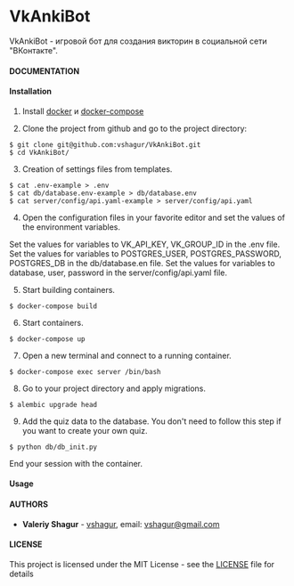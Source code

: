 # VkAnkiBot
VkAnkiBot - игровой бот для создания викторин в социальной сети "ВКонтакте". 

#### DOCUMENTATION


#### Installation
1. Install [docker](https://docs.docker.com/engine/install/) и [docker-compose](https://docs.docker.com/compose/install/) 

2. Clone the project from github and go to the project directory:
```
$ git clone git@github.com:vshagur/VkAnkiBot.git
$ cd VkAnkiBot/
```

3. Creation of settings files from templates.
```
$ cat .env-example > .env
$ cat db/database.env-example > db/database.env
$ cat server/config/api.yaml-example > server/config/api.yaml
```

4. Open the configuration files in your favorite editor and set the values of the environment variables.

Set the values for variables to VK_API_KEY, VK_GROUP_ID in the .env file.
Set the values for variables to POSTGRES_USER, POSTGRES_PASSWORD, POSTGRES_DB in the db/database.en file.
Set the values for variables to database, user, password in the server/config/api.yaml file.


5. Start building containers.
```
$ docker-compose build
```

6. Start containers.
```
$ docker-compose up
```
7. Open a new terminal and connect to a running container.
```
$ docker-compose exec server /bin/bash
```
8. Go to your project directory and apply migrations.
```
$ alembic upgrade head
```
9. Add the quiz data to the database. You don't need to follow this step if you want to create your own quiz. 
```
$ python db/db_init.py
```
End your session with the container. 

#### Usage


#### AUTHORS

* **Valeriy Shagur**  - [vshagur](https://github.com/vshagur), email: vshagur@gmail.com

#### LICENSE

This project is licensed under the MIT License - see the [LICENSE](https://github.com/vshagur/exgrex-py/blob/docs/LICENSE) file for details
